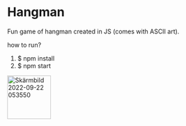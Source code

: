 # Hangman
Fun game of hangman created in JS (comes with ASCII art).

how to run?

1. $ npm install
2. $ npm start

<img width="100" alt="Skärmbild 2022-09-22 053550" src="https://user-images.githubusercontent.com/100008570/191652866-8dc3c052-e173-4bfd-9ee2-df7ca172fa0e.png">
